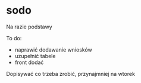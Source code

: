 # sodo

Na razie podstawy

To do: 
* naprawić dodawanie wniosków
* uzupełnić tabele
* front dodać

Dopisywać co trzeba zrobić, przynajmniej na wtorek
